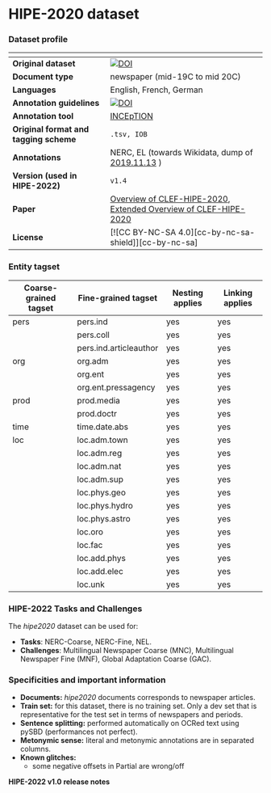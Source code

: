 # HIPE-2020 dataset

### Dataset profile

| <!-- -->    | <!-- -->    |
|-------------|-------------|
| **Original dataset**    | [![DOI](https://zenodo.org/badge/DOI/10.5281/zenodo.6046853.svg)](https://doi.org/10.5281/zenodo.6046853) |
| **Document type**       | newspaper (mid-19C to mid 20C) |
| **Languages**           | English, French, German |
| **Annotation guidelines** |[![DOI](https://zenodo.org/badge/DOI/10.5281/zenodo.3585750.svg)](https://doi.org/10.5281/zenodo.3585750)|
| **Annotation tool**     | [INCEpTION](https://inception-project.github.io/) |
| **Original format and tagging scheme** |`.tsv, IOB` |
| **Annotations**          | NERC, EL (towards Wikidata, dump of [2019.11.13](https://files.ifi.uzh.ch/cl/siclemat/impresso/clef-hipe-2020/wikidata-2019-11-13.nt.bz2) ) |
| **Version (used in HIPE-2022)**   | `v1.4` |
| **Paper**               |[Overview of CLEF-HIPE-2020](https://dl.acm.org/doi/abs/10.1007/978-3-030-58219-7_21), [Extended Overview of CLEF-HIPE-2020](https://infoscience.epfl.ch/record/281054)|
| **License** | [![CC BY-NC-SA 4.0][cc-by-nc-sa-shield]][cc-by-nc-sa]|


 

### Entity tagset 

| Coarse-grained tagset | Fine-grained tagset | Nesting applies | Linking applies | 
| ------| ------------| --------| --------|
| pers | pers.ind | yes     | yes     |
|  | pers.coll | yes     | yes     |
|  | pers.ind.articleauthor | yes     | yes     |
| org | org.adm | yes     | yes     |
|  | org.ent | yes     | yes     |
|  | org.ent.pressagency | yes     | yes     |
| prod | prod.media | yes     | yes     |
|  | prod.doctr | yes     | yes     |
| time | time.date.abs | yes     | yes     |
| loc | loc.adm.town | yes     | yes     |
| | loc.adm.reg | yes     | yes     |
|  | loc.adm.nat | yes     | yes     |
|  | loc.adm.sup | yes     | yes     |
|  | loc.phys.geo | yes     | yes     |
|  | loc.phys.hydro | yes     | yes     |
|  | loc.phys.astro | yes     | yes     |
|  | loc.oro | yes     | yes     |
|  | loc.fac | yes     | yes     |
|  | loc.add.phys | yes     | yes     |
|  | loc.add.elec | yes     | yes     |
|  | loc.unk | yes     | yes     |


### HIPE-2022 Tasks and Challenges

The *hipe2020* dataset can be used for:    

- **Tasks**: NERC-Coarse, NERC-Fine, NEL.
- **Challenges**: Multilingual Newspaper Coarse (MNC), Multilingual Newspaper Fine (MNF), Global Adaptation Coarse (GAC).


### Specificities and important information

- **Documents:** *hipe2020* documents corresponds to newspaper articles.
- **Train set:** for this dataset, there is no training set. Only a dev set that is representative for the test set in terms of newspapers and periods.
- **Sentence splitting:** performed automatically on OCRed text using pySBD (performances not perfect).
- **Metonymic sense:** literal and metonymic annotations are in separated columns. 
- **Known glitches:**
	 - some negative offsets in Partial are wrong/off

**HIPE-2022 v1.0 release notes**
